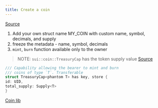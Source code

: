 ```yaml
---
title: Create a coin
---
```


[Source](https://github.com/MystenLabs/sui/blob/bdd29d7f8e70d6632d7881dbe3e5c86cb455e507/crates/sui/tests/data/dummy_modules_publish/sources/trusted_coin.move)

1. Add your own struct name MY_COIN with custom name, symbol, decimals, and supply
2. freeze the metadata - name, symbol, decimals
3. `mint`, `burn` function available only to the owner

> NOTE: `sui::coin::TreasuryCap` has the token supply value
> [Source](https://github.com/MystenLabs/sui/blob/bdd29d7f8e70d6632d7881dbe3e5c86cb455e507/crates/sui-framework/packages/sui-framework/sources/coin.move#L50-L57)

```rust
/// Capability allowing the bearer to mint and burn
/// coins of type `T`. Transferable
struct TreasuryCap<phantom T> has key, store {
id: UID,
total_supply: Supply<T>
}
```

[Coin lib](https://github.com/MystenLabs/sui/blob/main/crates/sui-framework/packages/sui-framework/sources/coin.move)
